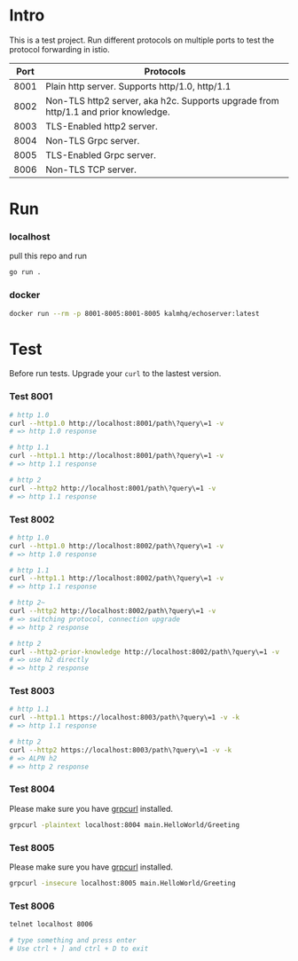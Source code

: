 # Intro

This is a test project. Run different protocols on multiple ports to test the protocol forwarding in istio.


| Port | Protocols                                                                          |
|------|------------------------------------------------------------------------------------|
| 8001 | Plain http server. Supports http/1.0, http/1.1                                     |
| 8002 | Non-TLS http2 server, aka h2c. Supports upgrade from http/1.1 and prior knowledge. |
| 8003 | TLS-Enabled http2 server.                                                          |
| 8004 | Non-TLS Grpc server.                                                               |
| 8005 | TLS-Enabled Grpc server.                                                           |
| 8006 | Non-TLS TCP server.                                                           |

# Run

### localhost
pull this repo and run

```bash
go run .
```

### docker

```bash
docker run --rm -p 8001-8005:8001-8005 kalmhq/echoserver:latest
```

# Test 
Before run tests. Upgrade your `curl` to the lastest version.

### Test 8001

```bash
# http 1.0
curl --http1.0 http://localhost:8001/path\?query\=1 -v
# => http 1.0 response

# http 1.1
curl --http1.1 http://localhost:8001/path\?query\=1 -v
# => http 1.1 response 

# http 2
curl --http2 http://localhost:8001/path\?query\=1 -v
# => http 1.1 response
```

### Test 8002

```bash
# http 1.0
curl --http1.0 http://localhost:8002/path\?query\=1 -v
# => http 1.0 response

# http 1.1
curl --http1.1 http://localhost:8002/path\?query\=1 -v
# => http 1.1 response 

# http 2~
curl --http2 http://localhost:8002/path\?query\=1 -v
# => switching protocol, connection upgrade
# => http 2 response

# http 2
curl --http2-prior-knowledge http://localhost:8002/path\?query\=1 -v
# => use h2 directly
# => http 2 response
```

### Test 8003

```bash
# http 1.1
curl --http1.1 https://localhost:8003/path\?query\=1 -v -k
# => http 1.1 response 

# http 2
curl --http2 https://localhost:8003/path\?query\=1 -v -k
# => ALPN h2
# => http 2 response
```

### Test 8004

Please make sure you have  [grpcurl](https://github.com/fullstorydev/grpcurl) installed.

```bash
grpcurl -plaintext localhost:8004 main.HelloWorld/Greeting
```

### Test 8005

Please make sure you have [grpcurl](https://github.com/fullstorydev/grpcurl) installed.

```bash
grpcurl -insecure localhost:8005 main.HelloWorld/Greeting
```
### Test 8006

```bash
telnet localhost 8006

# type something and press enter
# Use ctrl + ] and ctrl + D to exit
```
